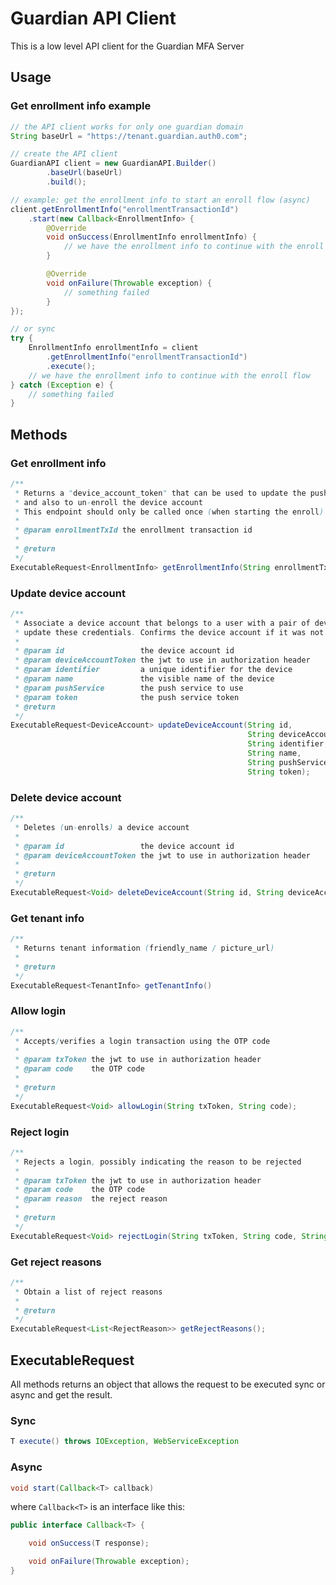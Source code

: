 # Guardian API Client

This is a low level API client for the Guardian MFA Server

## Usage

### Get enrollment info example

```java
// the API client works for only one guardian domain
String baseUrl = "https://tenant.guardian.auth0.com";

// create the API client
GuardianAPI client = new GuardianAPI.Builder()
        .baseUrl(baseUrl)
        .build();

// example: get the enrollment info to start an enroll flow (async)
client.getEnrollmentInfo("enrollmentTransactionId")
    .start(new Callback<EnrollmentInfo> {
        @Override
        void onSuccess(EnrollmentInfo enrollmentInfo) {
            // we have the enrollment info to continue with the enroll flow
        }

        @Override
        void onFailure(Throwable exception) {
            // something failed
        }
});

// or sync
try {
    EnrollmentInfo enrollmentInfo = client
        .getEnrollmentInfo("enrollmentTransactionId")
        .execute();
    // we have the enrollment info to continue with the enroll flow
} catch (Exception e) {
    // something failed
}
```

## Methods

### Get enrollment info

```java
/**
 * Returns a "device_account_token" that can be used to update the push notification settings
 * and also to un-enroll the device account
 * This endpoint should only be called once (when starting the enroll)
 *
 * @param enrollmentTxId the enrollment transaction id
 *
 * @return
 */
ExecutableRequest<EnrollmentInfo> getEnrollmentInfo(String enrollmentTxId);
```

### Update device account

```java
/**
 * Associate a device account that belongs to a user with a pair of device credentials, or
 * update these credentials. Confirms the device account if it was not confirmed
 *
 * @param id                 the device account id
 * @param deviceAccountToken the jwt to use in authorization header
 * @param identifier         a unique identifier for the device
 * @param name               the visible name of the device
 * @param pushService        the push service to use
 * @param token              the push service token
 * @return
 */
ExecutableRequest<DeviceAccount> updateDeviceAccount(String id, 
                                                     String deviceAccountToken,
                                                     String identifier,
                                                     String name,
                                                     String pushService,
                                                     String token);
```

### Delete device account

```java
/**
 * Deletes (un-enrolls) a device account
 *
 * @param id                 the device account id
 * @param deviceAccountToken the jwt to use in authorization header
 *
 * @return
 */
ExecutableRequest<Void> deleteDeviceAccount(String id, String deviceAccountToken);
```

### Get tenant info

```java
/**
 * Returns tenant information (friendly_name / picture_url)
 *
 * @return
 */
ExecutableRequest<TenantInfo> getTenantInfo()
```

### Allow login

```java
/**
 * Accepts/verifies a login transaction using the OTP code
 *
 * @param txToken the jwt to use in authorization header
 * @param code    the OTP code
 *
 * @return
 */
ExecutableRequest<Void> allowLogin(String txToken, String code);
```

### Reject login

```java
/**
 * Rejects a login, possibly indicating the reason to be rejected
 *
 * @param txToken the jwt to use in authorization header
 * @param code    the OTP code
 * @param reason  the reject reason
 *
 * @return
 */
ExecutableRequest<Void> rejectLogin(String txToken, String code, String reason);
```

### Get reject reasons

```java
/**
 * Obtain a list of reject reasons
 *
 * @return
 */
ExecutableRequest<List<RejectReason>> getRejectReasons();
```

## ExecutableRequest<T>

All methods returns an object that allows the request to be executed sync or async and get the result.

### Sync

```java
T execute() throws IOException, WebServiceException
```

### Async

```java
void start(Callback<T> callback)
```

where `Callback<T>` is an interface like this:

```java
public interface Callback<T> {

    void onSuccess(T response);

    void onFailure(Throwable exception);
}
```

